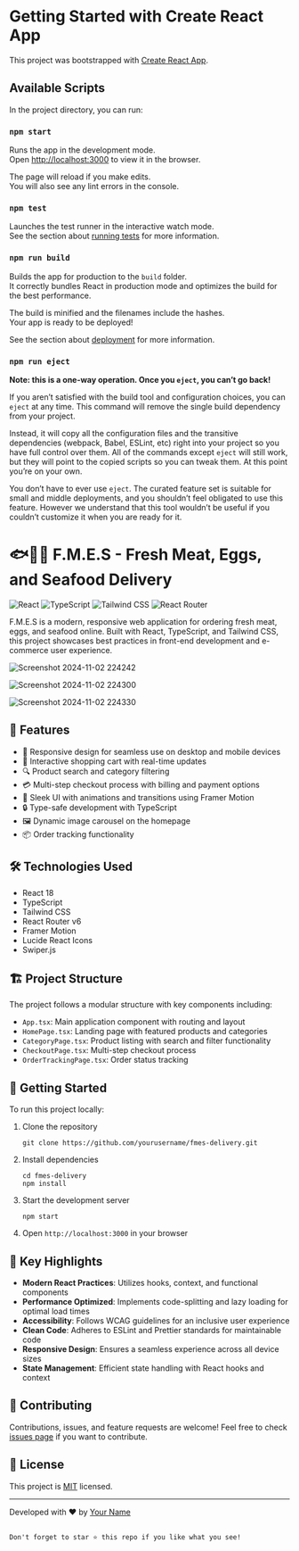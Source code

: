 # Getting Started with Create React App

This project was bootstrapped with [Create React App](https://github.com/facebook/create-react-app).

## Available Scripts

In the project directory, you can run:

### `npm start`

Runs the app in the development mode.\
Open [http://localhost:3000](http://localhost:3000) to view it in the browser.

The page will reload if you make edits.\
You will also see any lint errors in the console.

### `npm test`

Launches the test runner in the interactive watch mode.\
See the section about [running tests](https://facebook.github.io/create-react-app/docs/running-tests) for more information.

### `npm run build`

Builds the app for production to the `build` folder.\
It correctly bundles React in production mode and optimizes the build for the best performance.

The build is minified and the filenames include the hashes.\
Your app is ready to be deployed!

See the section about [deployment](https://facebook.github.io/create-react-app/docs/deployment) for more information.

### `npm run eject`

**Note: this is a one-way operation. Once you `eject`, you can’t go back!**

If you aren’t satisfied with the build tool and configuration choices, you can `eject` at any time. This command will remove the single build dependency from your project.

Instead, it will copy all the configuration files and the transitive dependencies (webpack, Babel, ESLint, etc) right into your project so you have full control over them. All of the commands except `eject` will still work, but they will point to the copied scripts so you can tweak them. At this point you’re on your own.

You don’t have to ever use `eject`. The curated feature set is suitable for small and middle deployments, and you shouldn’t feel obligated to use this feature. However we understand that this tool wouldn’t be useful if you couldn’t customize it when you are ready for it.

# 🐟🥩🥚 F.M.E.S - Fresh Meat, Eggs, and Seafood Delivery

![React](https://img.shields.io/badge/React-20232A?style=for-the-badge&logo=react&logoColor=61DAFB)
![TypeScript](https://img.shields.io/badge/TypeScript-007ACC?style=for-the-badge&logo=typescript&logoColor=white)
![Tailwind CSS](https://img.shields.io/badge/Tailwind_CSS-38B2AC?style=for-the-badge&logo=tailwind-css&logoColor=white)
![React Router](https://img.shields.io/badge/React_Router-CA4245?style=for-the-badge&logo=react-router&logoColor=white)

F.M.E.S is a modern, responsive web application for ordering fresh meat, eggs, and seafood online. Built with React, TypeScript, and Tailwind CSS, this project showcases best practices in front-end development and e-commerce user experience.

![Screenshot 2024-11-02 224242](https://github.com/user-attachments/assets/b2bf5f91-1f93-425e-82c7-96e206aa3de5)

![Screenshot 2024-11-02 224300](https://github.com/user-attachments/assets/7c1b1495-a608-4999-8224-1b5ba84cfb9f)

![Screenshot 2024-11-02 224330](https://github.com/user-attachments/assets/a6920b45-cc52-4fc9-b231-84ccb7a63518)



## 🚀 Features

- 📱 Responsive design for seamless use on desktop and mobile devices
- 🛒 Interactive shopping cart with real-time updates
- 🔍 Product search and category filtering
- 💳 Multi-step checkout process with billing and payment options
- 🎨 Sleek UI with animations and transitions using Framer Motion
- 🔒 Type-safe development with TypeScript
- 🖼️ Dynamic image carousel on the homepage
- 📦 Order tracking functionality

## 🛠️ Technologies Used

- React 18
- TypeScript
- Tailwind CSS
- React Router v6
- Framer Motion
- Lucide React Icons
- Swiper.js

## 🏗️ Project Structure

The project follows a modular structure with key components including:

- `App.tsx`: Main application component with routing and layout
- `HomePage.tsx`: Landing page with featured products and categories
- `CategoryPage.tsx`: Product listing with search and filter functionality
- `CheckoutPage.tsx`: Multi-step checkout process
- `OrderTrackingPage.tsx`: Order status tracking

## 🚀 Getting Started

To run this project locally:

1. Clone the repository
   ```
   git clone https://github.com/yourusername/fmes-delivery.git
   ```

2. Install dependencies
   ```
   cd fmes-delivery
   npm install
   ```

3. Start the development server
   ```
   npm start
   ```

4. Open `http://localhost:3000` in your browser

## 🌟 Key Highlights

- **Modern React Practices**: Utilizes hooks, context, and functional components
- **Performance Optimized**: Implements code-splitting and lazy loading for optimal load times
- **Accessibility**: Follows WCAG guidelines for an inclusive user experience
- **Clean Code**: Adheres to ESLint and Prettier standards for maintainable code
- **Responsive Design**: Ensures a seamless experience across all device sizes
- **State Management**: Efficient state handling with React hooks and context

## 🤝 Contributing

Contributions, issues, and feature requests are welcome! Feel free to check [issues page](https://github.com/yourusername/fmes-delivery/issues) if you want to contribute.

## 📝 License

This project is [MIT](https://choosealicense.com/licenses/mit/) licensed.

---

Developed with ❤️ by [Your Name](https://github.com/yourusername)

```

Don't forget to star ⭐ this repo if you like what you see!
```
